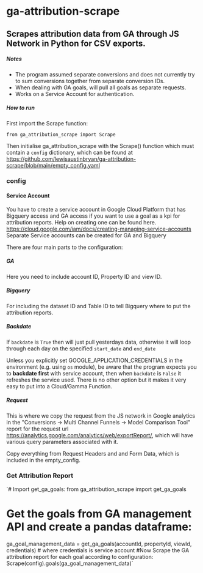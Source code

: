 # ga-attribution-scrape
## Scrapes attribution data from GA through JS Network in Python for CSV exports.

##### Notes
- The program assumed separate conversions and does not currently try to sum conversions together from separate conversion IDs.
- When dealing with GA goals, will pull all goals as separate requests.
- Works on a Service Account for authentication.


##### How to run 

First import the Scrape function:

`from ga_attribution_scrape import Scrape`

Then initialise ga_attribution_scrape with the Scrape() function which must contain a `config` dictionary, which can be found at <https://github.com/lewisaustinbryan/ga-attribution-scrape/blob/main/empty_config.yaml>  

### config
#### Service Account

You have to create a service account in Google Cloud Platform that has Bigquery access and GA access if you want to use a goal as a kpi for attribution reports.
Help on creating one can be found here. <https://cloud.google.com/iam/docs/creating-managing-service-accounts> 
Separate Service accounts can be created for GA and Bigquery

There are four main parts to the configuration:

##### GA

Here you need to include account ID, Property ID and view ID. 

##### Bigquery

For including the dataset ID and Table ID to tell Bigquery where to put the attribution reports.

##### Backdate

If `backdate` is `True` then will just pull yesterdays data, otherwise it will loop through each day on the specified `start_date` and `end_date` 

Unless you explicitly set GOOGLE_APPLICATION_CREDENTIALS in the environment (e.g. using `os` module), be aware that the program expects you to **backdate first** with service account, then when `backdate` is `False` it refreshes the service used. There is no other option but it makes it very easy to put into a Cloud/Gamma Function.

##### Request

This is where we copy the request from the JS network in Google analytics in the "Conversions -> Multi Channel Funnels -> Model Comparison Tool" report for the request url <https://analytics.google.com/analytics/web/exportReport/>, which will have various query parameters associated with it.

Copy everything from Request Headers and and Form Data, which is included in the empty_config.     

### Get Attribution Report

`# Import get_ga_goals:
from ga_attribution_scrape import get_ga_goals
# Get the goals from GA management API and create a pandas dataframe:
ga_goal_management_data = get_ga_goals(accountId, propertyId, viewId, credentials) # where credentials is service account
#Now Scrape the GA attribution report for each goal according to configuration:
Scrape(config).goals(ga_goal_management_data)`


